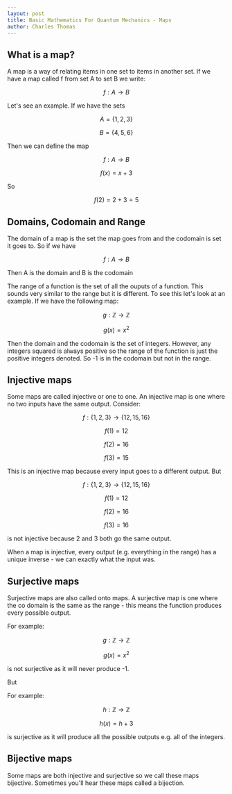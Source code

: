 ```yaml
---
layout: post
title: Basic Mathematics For Quantum Mechanics - Maps
author: Charles Thomas
---
```


## What is a map?
A map is a way of relating items in one set to items in another set. If we have a map called f from set A to set B we write:

$$f : A \rightarrow B$$

Let's see an example. If we have the sets

$$A = \{1, 2, 3\}$$

$$B = \{4, 5, 6\}$$

Then we can define the map

$$f : A \rightarrow B$$

$$f(x) = x + 3$$

So 

$$f(2) = 2 + 3 = 5$$

## Domains, Codomain and Range
The domain of a map is the set the map goes from and the codomain is set it goes to. So if we have 

$$f : A \rightarrow B$$

Then A is the domain and B is the codomain

The range of a function is the set of all the ouputs of a function. This sounds very similar to the range but it is different. To see this let's look at an example. If we have the following map:

$$g : \mathbb{Z} \rightarrow \mathbb{Z}$$

$$g(x) = x^2$$

Then the domain and the codomain is the set of integers. However, any integers squared is always positive so the range of the function is just the positive integers denoted. So -1 is in the codomain but not in the range.

## Injective maps
Some maps are called injective or one to one. An injective map is one where no two inputs have the same output. Consider:

$$f : \{1, 2, 3\} \rightarrow \{12, 15, 16\}$$

$$f(1) = 12$$

$$f(2) = 16$$

$$f(3) = 15$$

This is an injective map because every input goes to a different output. But

$$f : \{1, 2, 3\} \rightarrow \{12, 15, 16\}$$

$$f(1) = 12$$

$$f(2) = 16$$

$$f(3) = 16$$

is not injective because 2 and 3 both go the same output.

When a map is injective, every output (e.g. everything in the range) has a unique inverse - we can exactly what the input was.

## Surjective maps
Surjective maps are also called onto maps. A surjective map is one where the co domain is the same as the range - this means the function produces every possible output.

For example:

$$g : \mathbb{Z} \rightarrow \mathbb{Z}$$

$$g(x) = x^2$$

is not surjective as it will never produce -1.

But 

For example:

$$h : \mathbb{Z} \rightarrow \mathbb{Z}$$

$$h(x) = h + 3$$

is surjective as it will produce all the possible outputs e.g. all of the integers.

## Bijective maps
Some maps are both injective and surjective so we call these maps bijective. Sometimes you'll hear these maps called a bijection.
